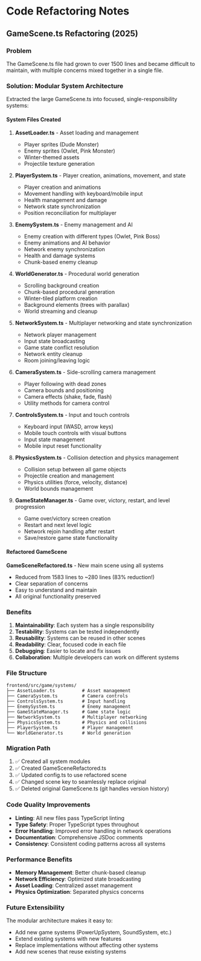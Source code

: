 # Code Refactoring Notes

## GameScene.ts Refactoring (2025)

### Problem

The GameScene.ts file had grown to over 1500 lines and became difficult to maintain, with multiple concerns mixed together in a single file.

### Solution: Modular System Architecture

Extracted the large GameScene.ts into focused, single-responsibility systems:

#### System Files Created

1. **AssetLoader.ts** - Asset loading and management

   - Player sprites (Dude Monster)
   - Enemy sprites (Owlet, Pink Monster)
   - Winter-themed assets
   - Projectile texture generation

2. **PlayerSystem.ts** - Player creation, animations, movement, and state

   - Player creation and animations
   - Movement handling with keyboard/mobile input
   - Health management and damage
   - Network state synchronization
   - Position reconciliation for multiplayer

3. **EnemySystem.ts** - Enemy management and AI

   - Enemy creation with different types (Owlet, Pink Boss)
   - Enemy animations and AI behavior
   - Network enemy synchronization
   - Health and damage systems
   - Chunk-based enemy cleanup

4. **WorldGenerator.ts** - Procedural world generation

   - Scrolling background creation
   - Chunk-based procedural generation
   - Winter-tiled platform creation
   - Background elements (trees with parallax)
   - World streaming and cleanup

5. **NetworkSystem.ts** - Multiplayer networking and state synchronization

   - Network player management
   - Input state broadcasting
   - Game state conflict resolution
   - Network entity cleanup
   - Room joining/leaving logic

6. **CameraSystem.ts** - Side-scrolling camera management

   - Player following with dead zones
   - Camera bounds and positioning
   - Camera effects (shake, fade, flash)
   - Utility methods for camera control

7. **ControlsSystem.ts** - Input and touch controls

   - Keyboard input (WASD, arrow keys)
   - Mobile touch controls with visual buttons
   - Input state management
   - Mobile input reset functionality

8. **PhysicsSystem.ts** - Collision detection and physics management

   - Collision setup between all game objects
   - Projectile creation and management
   - Physics utilities (force, velocity, distance)
   - World bounds management

9. **GameStateManager.ts** - Game over, victory, restart, and level progression
   - Game over/victory screen creation
   - Restart and next level logic
   - Network rejoin handling after restart
   - Save/restore game state functionality

#### Refactored GameScene

**GameSceneRefactored.ts** - New main scene using all systems

- Reduced from 1583 lines to ~280 lines (83% reduction!)
- Clear separation of concerns
- Easy to understand and maintain
- All original functionality preserved

### Benefits

1. **Maintainability**: Each system has a single responsibility
2. **Testability**: Systems can be tested independently
3. **Reusability**: Systems can be reused in other scenes
4. **Readability**: Clear, focused code in each file
5. **Debugging**: Easier to locate and fix issues
6. **Collaboration**: Multiple developers can work on different systems

### File Structure

```
frontend/src/game/systems/
├── AssetLoader.ts          # Asset management
├── CameraSystem.ts         # Camera controls
├── ControlsSystem.ts       # Input handling
├── EnemySystem.ts          # Enemy management
├── GameStateManager.ts     # Game state logic
├── NetworkSystem.ts        # Multiplayer networking
├── PhysicsSystem.ts        # Physics and collisions
├── PlayerSystem.ts         # Player management
└── WorldGenerator.ts       # World generation
```

### Migration Path

1. ✅ Created all system modules
2. ✅ Created GameSceneRefactored.ts
3. ✅ Updated config.ts to use refactored scene
4. ✅ Changed scene key to seamlessly replace original
5. ✅ Deleted original GameScene.ts (git handles version history)

### Code Quality Improvements

- **Linting**: All new files pass TypeScript linting
- **Type Safety**: Proper TypeScript types throughout
- **Error Handling**: Improved error handling in network operations
- **Documentation**: Comprehensive JSDoc comments
- **Consistency**: Consistent coding patterns across all systems

### Performance Benefits

- **Memory Management**: Better chunk-based cleanup
- **Network Efficiency**: Optimized state broadcasting
- **Asset Loading**: Centralized asset management
- **Physics Optimization**: Separated physics concerns

### Future Extensibility

The modular architecture makes it easy to:

- Add new game systems (PowerUpSystem, SoundSystem, etc.)
- Extend existing systems with new features
- Replace implementations without affecting other systems
- Add new scenes that reuse existing systems
